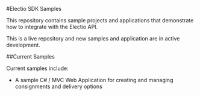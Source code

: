 #Electio SDK Samples

This repository contains sample projects and applications that demonstrate how to integrate with the Electio API.

This is a live repository and new samples and application are in active development.

##Current Samples

Current samples include:

* A sample C# / MVC Web Application for creating and managing consignments and delivery options